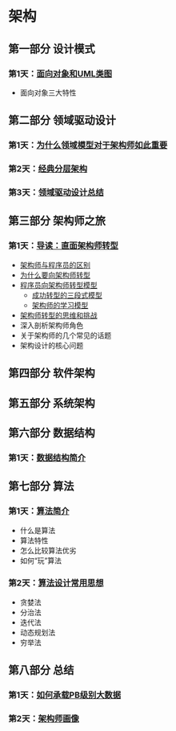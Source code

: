 # 架构

## 第一部分 设计模式

### 第1天：[面向对象和UML类图](./1.1_面向对象和UML类图.md)

- 面向对象三大特性

## 第二部分 领域驱动设计

### 第1天：[为什么领域模型对于架构师如此重要](./2.1_为什么领域模型对于架构师如此重要.md)

### 第2天：[经典分层架构](./2.2_经典分层架构.md)

### 第3天：[领域驱动设计总结](./2.3_领域驱动设计总结.md)

## 第三部分 架构师之旅

### 第1天：[导读：直面架构师转型](./3.1_直面架构师转型.md)

- [架构师与程序员的区别](#架构师与程序员的区别)
- [为什么要向架构师转型](#为什么要向架构师转型)
- [程序员向架构师转型模型](#程序员向架构师转型模型)
  - [成功转型的三段式模型](#成功转型的三段式模型)
  - [架构师的学习模型](#架构师的学习模型)
- [架构师转型的思维和挑战](#架构师转型的思维和挑战)
- 深入剖析架构师角色
- 关于架构师的几个常见的话题
- 架构设计的核心问题

## 第四部分 软件架构

## 第五部分 系统架构

## 第六部分 数据结构

### 第1天：[数据结构简介](./6.1_数据结构简介.md)

## 第七部分 算法

### 第1天：[算法简介](./7.1_算法简介.md)

- 什么是算法
- 算法特性
- 怎么比较算法优劣
- 如何“玩”算法

### 第2天：[算法设计常用思想](./7.2_算法设计常用思想.md)

- 贪婪法
- 分治法
- 迭代法
- 动态规划法
- 穷举法

## 第八部分 总结

### 第1天：[如何承载PB级别大数据](./8.1_如何承载PB级别大数据.md)

### 第2天：[架构师画像](./8.2_架构师画像.md)
